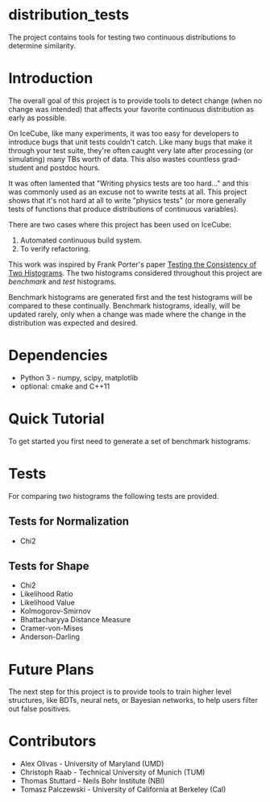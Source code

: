 # distribution_tests
The project contains tools for testing two continuous distributions to determine
similarity.

# Introduction

The overall goal of this project is to provide tools to detect change (when no
change was intended) that affects your favorite continuous distribution as early
as possible.

On IceCube, like many experiments, it was too easy for developers to introduce
bugs that unit tests couldn't catch.  Like many bugs that make it through your
test suite, they're often caught very late after processing (or simulating)
many TBs worth of data.  This also wastes countless grad-student and postdoc
hours.

It was often lamented that "Writing physics tests are too hard..." and this was
commonly used as an excuse not to wwrite tests at all.  This project shows
that it's not hard at all to write "physics tests" (or more generally tests of
functions that produce distributions of continuous variables).

There are two cases where this project has been used on IceCube:
1. Automated continuous build system.
2. To verify refactoring.

This work was inspired by Frank Porter's paper [Testing the Consistency of
Two Histograms](https://arxiv.org/abs/0804.0380).  The two histograms
considered throughout this project are *benchmark* and *test* histograms.

Benchmark histograms are generated first and the test histograms will be
compared to these continually.  Benchmark histograms, ideally, will be
updated rarely, only when a change was made where the change in the
distribution was expected and desired.

# Dependencies

* Python 3 - numpy, scipy, matplotlib
* optional: cmake and C++11

# Quick Tutorial

To get started you first need to generate a set of benchmark histograms.

# Tests

For comparing two histograms the following tests are provided.

## Tests for Normalization

* Chi2

## Tests for Shape

* Chi2 
* Likelihood Ratio
* Likelihood Value
* Kolmogorov-Smirnov
* Bhattacharyya Distance Measure
* Cramer-von-Mises
* Anderson-Darling

# Future Plans
The next step for this project is to provide tools to train higher level
structures, like BDTs, neural nets, or Bayesian networks, to help users
filter out false positives.

# Contributors
* Alex Olivas - University of Maryland (UMD)
* Christoph Raab - Technical University of Munich (TUM)
* Thomas Stuttard - Neils Bohr Institute (NBI)
* Tomasz Palczewski - University of California at Berkeley (Cal)